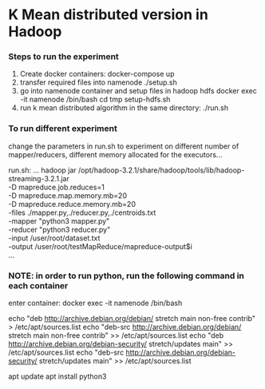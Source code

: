 # K Mean distributed version in Hadoop

### Steps to run the experiment
1. Create docker containers:
  docker-compose up
2. transfer required files into namenode
  ./setup.sh
3. go into namenode container and setup files in hadoop hdfs
   docker exec -it namenode /bin/bash
   cd tmp
   setup-hdfs.sh
4. run k mean distributed algorithm in the same directory:
  ./run.sh

### To run different experiment
change the parameters in run.sh to experiment on different number of mapper/reducers, different memory allocated for the executors...

run.sh:
...
    hadoop jar /opt/hadoop-3.2.1/share/hadoop/tools/lib/hadoop-streaming-3.2.1.jar \
    -D mapreduce.job.reduces=1 \
    -D mapreduce.map.memory.mb=20 \
    -D mapreduce.reduce.memory.mb=20 \
    -files ./mapper.py,./reducer.py,./centroids.txt \
    -mapper "python3 mapper.py" \
    -reducer "python3 reducer.py" \
    -input /user/root/dataset.txt \
    -output /user/root/testMapReduce/mapreduce-output$i \
...


### NOTE: in order to run python, run the following command in each container
enter container: docker exec -it namenode /bin/bash

echo "deb http://archive.debian.org/debian/ stretch main non-free contrib" > /etc/apt/sources.list
echo "deb-src http://archive.debian.org/debian/ stretch main non-free contrib" >> /etc/apt/sources.list
echo "deb http://archive.debian.org/debian-security/ stretch/updates main" >> /etc/apt/sources.list
echo "deb-src http://archive.debian.org/debian-security/ stretch/updates main" >> /etc/apt/sources.list

apt update
apt install python3

